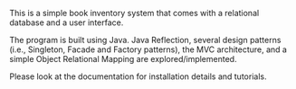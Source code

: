 This is a simple book inventory system that comes with a relational database and a user interface.

The program is built using Java. Java Reflection, several design patterns (i.e., Singleton, Facade and Factory patterns), the MVC architecture, and a simple Object Relational Mapping are explored/implemented.

Please look at the documentation for installation details and tutorials.
